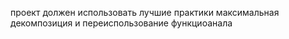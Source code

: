 проект должен использовать лучшие практики 
максимальная декомпозиция и переиспользование функциоанала